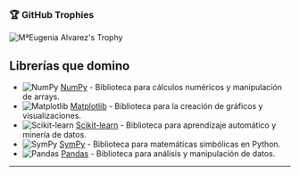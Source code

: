 ### 🏆 GitHub Trophies
![MªEugenia Alvarez's Trophy](https://github-profile-trophy.vercel.app/?username=mariaeugenia-alvarez)


## Librerías que domino

- ![NumPy](https://img.shields.io/badge/NumPy-013243?style=flat&logo=numpy&logoColor=white) [NumPy](https://numpy.org/doc/stable/) - Biblioteca para cálculos numéricos y manipulación de arrays.
- ![Matplotlib](https://img.shields.io/badge/Matplotlib-3776AB?style=flat&logo=python&logoColor=white) [Matplotlib](https://matplotlib.org/stable/contents.html) - Biblioteca para la creación de gráficos y visualizaciones.
- ![Scikit-learn](https://img.shields.io/badge/Scikit--learn-F7931E?style=flat&logo=scikit-learn&logoColor=white) [Scikit-learn](https://scikit-learn.org/stable/) - Biblioteca para aprendizaje automático y minería de datos.
- ![SymPy](https://img.shields.io/badge/SymPy-3B5284?style=flat&logo=sympy&logoColor=white) [SymPy](https://docs.sympy.org/latest/index.html) - Biblioteca para matemáticas simbólicas en Python.
- ![Pandas](https://img.shields.io/badge/Pandas-150458?style=flat&logo=pandas&logoColor=white) [Pandas](https://pandas.pydata.org/docs/) - Biblioteca para análisis y manipulación de datos.

---

